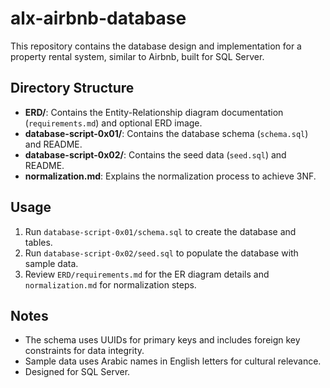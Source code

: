 # alx-airbnb-database

This repository contains the database design and implementation for a property rental system, similar to Airbnb, built for SQL Server.

## Directory Structure
- **ERD/**: Contains the Entity-Relationship diagram documentation (`requirements.md`) and optional ERD image.
- **database-script-0x01/**: Contains the database schema (`schema.sql`) and README.
- **database-script-0x02/**: Contains the seed data (`seed.sql`) and README.
- **normalization.md**: Explains the normalization process to achieve 3NF.

## Usage
1. Run `database-script-0x01/schema.sql` to create the database and tables.
2. Run `database-script-0x02/seed.sql` to populate the database with sample data.
3. Review `ERD/requirements.md` for the ER diagram details and `normalization.md` for normalization steps.

## Notes
- The schema uses UUIDs for primary keys and includes foreign key constraints for data integrity.
- Sample data uses Arabic names in English letters for cultural relevance.
- Designed for SQL Server.
